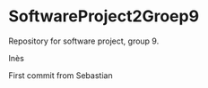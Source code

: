 # SoftwareProject2Groep9
Repository for software project, group 9.

Inès

First commit from Sebastian 